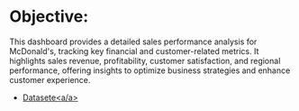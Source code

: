 # Objective:
This dashboard provides a detailed sales performance analysis for McDonald's, tracking key financial and customer-related metrics. It highlights sales revenue, profitability, customer satisfaction, and regional performance, offering insights to optimize business strategies and enhance customer experience.

- <a href ="https://github.com/Helloshamna/Data-analysis-Dashboard/commit/8ba3d2bc506c8cf2b8572156584bfbaa5fea82d7">Datasete<a/a>
